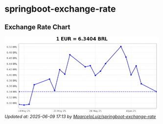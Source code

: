 # springboot-exchange-rate

<!-- EXCHANGE-RATE-START -->
## Exchange Rate Chart

![Exchange Rate Chart](charts/chart.png)*Updated at: 2025-06-09 17:13 by [MaarceloLuiz/springboot-exchange-rate](https://github.com/MaarceloLuiz/springboot-exchange-rate)*


<!-- EXCHANGE-RATE-END -->